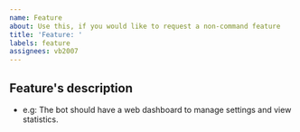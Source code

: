 ```yaml
---
name: Feature
about: Use this, if you would like to request a non-command feature
title: 'Feature: '
labels: feature
assignees: vb2007
---
```


## Feature's description

- e.g: The bot should have a web dashboard to manage settings and view statistics.
